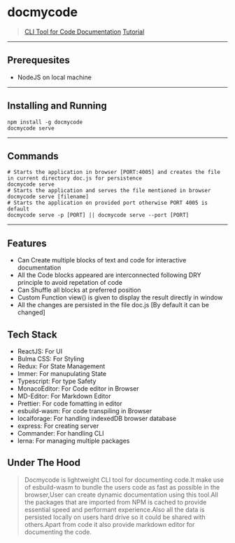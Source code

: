 # docmycode
> [CLI Tool for Code Documentation](https://www.npmjs.com/package/docmycode)
> [Tutorial](https://vimeo.com/661697363)
---
## Prerequesites
* NodeJS on local machine
---
## Installing and Running
```
npm install -g docmycode
docmycode serve
```
---
## Commands
```
# Starts the application in browser [PORT:4005] and creates the file in current directory doc.js for persistence 
docmycode serve
# Starts the application and serves the file mentioned in browser 
docmycode serve [filename]
# Starts the application on provided port otherwise PORT 4005 is default
docmycode serve -p [PORT] || docmycode serve --port [PORT]
```
---
## Features
* Can Create multiple blocks of text and code for interactive documentation
* All the Code blocks appeared are interconnected following DRY principle to avoid repetation of code
* Can Shuffle all blocks at preferred position
* Custom Function view() is given to display the result directly in window
* All the changes are persisted in the file doc.js [By default it can be changed]

## Tech Stack
* ReactJS: For UI
* Bulma CSS: For Styling
* Redux: For State Management
* Immer: For manupulating State
* Typescript: For type Safety
* MonacoEditor: For Code editor in Browser
* MD-Editor: For Markdown Editor
* Prettier: For code fomatting in editor
* esbuild-wasm: For code transpiling in Browser
* localforage: For handling indexedDB browser database
* express: For creating server
* Commander: For handling CLI
* lerna: For managing multiple packages

## Under The Hood
> Docmycode is lightweight CLI tool for documenting code.It make use of esbuild-wasm to bundle the users code as fast as possible in the browser,User can create dynamic      documentation using this tool.All the packages that are imported from NPM is cached to provide essential speed and performant experience.Also all the data is persisted locally on users hard drive so it could be shared with others.Apart from code it also provide markdown editor for documenting the code.
